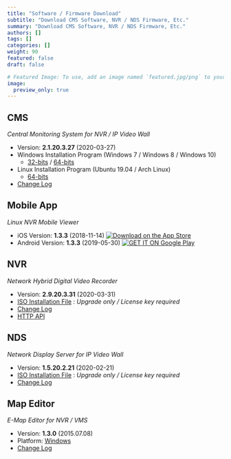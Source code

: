 ```yaml
---
title: "Software / Firmware Download"
subtitle: "Download CMS Software, NVR / NDS Firmware, Etc."
summary: "Download CMS Software, NVR / NDS Firmware, Etc."
authors: []
tags: []
categories: []
weight: 90
featured: false
draft: false

# Featured Image: To use, add an image named `featured.jpg/png` to your page's folder.
image:
  preview_only: true
---
```


## CMS

*Central Monitoring System for NVR / IP Video Wall*

- Version: **2.1.20.3.27** (2020-03-27)
- Windows Installation Program (Windows 7 / Windows 8 / Windows 10)
  - [32-bits](http://data.emstone.com/cms/cms-2.1.20.3.27-win32-emstone.exe) / [64-bits](http://data.emstone.com/cms/cms-2.1.20.3.27-win64-emstone.exe)
- Linux Installation Program (Ubuntu 19.04 / Arch Linux)
  - [64-bits](http://data.emstone.com/cms/cms-2.1.20.3.27-linux-x86_64.tar.bz2)
- [Change Log](http://data.emstone.com/docs/cms/changelog/cms21.html)

## Mobile App

*Linux NVR Mobile Viewer*

- iOS Version: **1.3.3** (2018-11-14)
  <a href="https://apps.apple.com/kr/app/linux-nvr-mobile-viewer/id561848768" target="_blank"><img src="/img/app-store-badge.png" alt="Download on the App Store" class="d-inline-block py-0 my-2"></a>
- Android Version: **1.3.3** (2019-05-30)
  <a href="https://play.google.com/store/apps/details?id=com.emstone.moview" target="_blank"><img src="/img/google-play-badge.png" alt="GET IT ON Google Play" class="d-inline-block py-0 my-2"></a>

## NVR

*Network Hybrid Digital Video Recorder*

- Version: **2.9.20.3.31** (2020-03-31)
- [ISO Installation File](http://data.emstone.com/dvr/nvr-2.9.20.3.31-emstone.iso) : *Upgrade only / License key required*
- [Change Log](http://data.emstone.com/docs/dvr/changelog/nvr29.html)
- [HTTP API](http://data.emstone.com/docs/dvr/http/)

## NDS

*Network Display Server for IP Video Wall*

- Version: **1.5.20.2.21** (2020-02-21)
- [ISO Installation File](http://data.emstone.com/nds/nds-1.5.20.2.21.iso)
   : *Upgrade only / License key required*
- [Change Log](http://data.emstone.com/docs/emx/ChangeLog.html)

## Map Editor

*E-Map Editor for NVR / VMS*

- Version: **1.3.0** (2015.07.08)
- Platform: [Windows](http://data.emstone.com/vms/mapedit/vms-mapedit-1.3.0-win-ia32-20150708.zip)
- [Change Log](http://data.emstone.com/https://github.com/nvrsw/mapedit/blob/master/ChangeLog.md)
